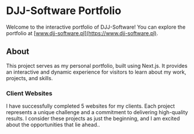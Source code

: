 # DJJ-Software Portfolio

Welcome to the interactive portfolio of DJJ-Software! You can explore the portfolio at [www.djj-software.pl](https://www.djj-software.pl).

## About

This project serves as my personal portfolio, built using Next.js. It provides an interactive and dynamic experience for visitors to learn about my work, projects, and skills.

### Client Websites

I have successfully completed 5 websites for my clients. Each project represents a unique challenge and a commitment to delivering high-quality results. I consider these projects as just the beginning, and I am excited about the opportunities that lie ahead..
